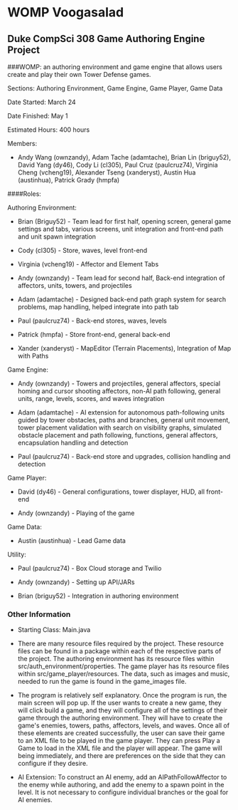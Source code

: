 # WOMP Voogasalad
Duke CompSci 308 Game Authoring Engine Project
------

###WOMP: an authoring environment and game engine that allows users create and play their own Tower Defense games.

Sections: Authoring Environment, Game Engine, Game Player, Game Data

Date Started: March 24

Date Finished: May 1

Estimated Hours: 400 hours

Members:

* Andy Wang (ownzandy), Adam Tache (adamtache), Brian Lin (briguy52), David Yang (dy46), Cody Li (cl305), Paul Cruz (paulcruz74), Virginia Cheng (vcheng19), Alexander Tseng (xanderyst), Austin Hua (austinhua), Patrick Grady (hmpfa)

####Roles:

Authoring Environment:
* Brian (Briguy52) - Team lead for first half, opening screen, general game settings and tabs, various screens, unit integration and front-end path and unit spawn integration

* Cody (cl305) - Store, waves, level front-end

* Virginia (vcheng19) - Affector and Element Tabs

* Andy (ownzandy) - Team lead for second half, Back-end integration of affectors, units, towers, and projectiles

* Adam (adamtache) - Designed back-end path graph system for search problems, map handling, helped integrate into path tab

* Paul (paulcruz74) - Back-end stores, waves, levels

* Patrick (hmpfa) - Store front-end, general back-end

* Xander (xanderyst) - MapEditor (Terrain Placements), Integration of Map with Paths

Game Engine:

* Andy (ownzandy) - Towers and projectiles, general affectors, special homing and cursor shooting affectors, non-AI path following, general units, range, levels, scores, and waves integration

* Adam (adamtache) - AI extension for autonomous path-following units guided by tower obstacles, paths and branches, general unit movement, tower placement validation with search on visibility graphs, simulated obstacle placement and path following, functions, general affectors, encapsulation handling and detection

* Paul (paulcruz74) - Back-end store and upgrades, collision handling and detection

Game Player:

* David (dy46) - General configurations, tower displayer, HUD, all front-end

* Andy (ownzandy) - Playing of the game

Game Data:

* Austin (austinhua) - Lead Game data

Utility:

* Paul (paulcruz74) - Box Cloud storage and Twilio

* Andy (ownzandy) - Setting up API/JARs

* Brian (briguy52) - Integration in authoring environment

### Other Information

* Starting Class: Main.java

* There are many resource files required by the project. These resource files can be found in a package within each of the respective parts of the project. The authoring environment has its resource files within src/auth_environment/properties. The game player has its resource files within src/game_player/resources. The data, such as images and music, needed to run the game is found in the game_images file. 

* The program is relatively self explanatory. Once the program is run, the main screen will pop up. If the user wants to create a new game, they will click build a game, and they will configure all of the settings of their game through the authoring environment. They will have to create the game's enemies, towers, paths, affectors, levels, and waves. Once all of these elements are created successfully, the user can save their game to an XML file to be played in the game player. They can press Play a Game to load in the XML file and the player will appear. The game will being immediately, and there are preferences on the side that they can configure if they desire.

* AI Extension: To construct an AI enemy, add an AIPathFollowAffector to the enemy while authoring, and add the enemy to a spawn point in the level. It is not necessary to configure individual branches or the goal for AI enemies.
